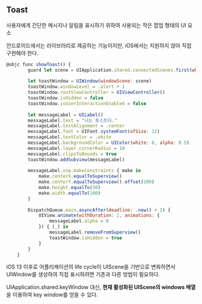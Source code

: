 ## Toast

사용자에게 간단한 메시지나 알림을 표시하기 위하여 사용되는 작은 팝업 형태의 UI 요소

안드로이드에서는 라이브러리로 제공하는 기능이지만, iOS에서는 지원하지 않아 직접 구현해야 한다.

```jsx
@objc func showToast() {
        guard let scene = UIApplication.shared.connectedScenes.first(where: { $0.activationState == .foregroundActive }) as? UIWindowScene else { return }
        
        let toastWindow = UIWindow(windowScene: scene)
        toastWindow.windowLevel = .alert + 1
        toastWindow.rootViewController = UIViewController()
        toastWindow.isHidden = false
        toastWindow.isUserInteractionEnabled = false
        
        let messageLabel = UILabel()
        messageLabel.text = "나는 토스트다."
        messageLabel.textAlignment = .center
        messageLabel.font = UIFont.systemFont(ofSize: 12)
        messageLabel.textColor = .white
        messageLabel.backgroundColor = UIColor(white: 0, alpha: 0.5)
        messageLabel.layer.cornerRadius = 10
        messageLabel.clipsToBounds = true
        toastWindow.addSubview(messageLabel)
        
        messageLabel.snp.makeConstraints { make in
            make.centerX.equalToSuperview()
            make.centerY.equalToSuperview().offset(100)
            make.height.equalTo(30)
            make.width.equalTo(100)
        }
        
        DispatchQueue.main.asyncAfter(deadline: .now() + 2) {
            UIView.animate(withDuration: 1, animations: {
                messageLabel.alpha = 0
            }) { (_) in
                messageLabel.removeFromSuperview()
                toastWindow.isHidden = true
            }
        }
    }
```

iOS 13 이후로 어플리케이션의 life cycle이 UIScene을 기반으로 변화하면서 UIWindow를 생성하여 직접 표시하려면 기존과 다른 방법이 필요하다.

UIApplication.shared.keyWindow 대신, **현재 활성화된 UIScene의 windows 배열**을 이용하여 key window를 얻을 수 있다.

